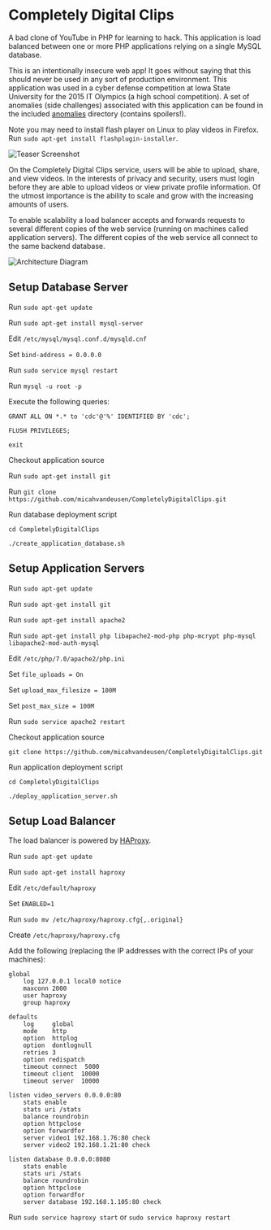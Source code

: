 # Completely Digital Clips
A bad clone of YouTube in PHP for learning to hack.  This application is load balanced between one or more PHP applications relying on a single MySQL database.

This is an intentionally insecure web app!  It goes without saying that this should never be used in any sort of production environment.  This application was used in a cyber defense competition at Iowa State University for the 2015 IT Olympics (a high school competition). A set of anomalies (side challenges) associated with this application can be found in the included [anomalies](./anomalies) directory (contains spoilers!).

Note you may need to install flash player on Linux to play videos in Firefox.  Run `sudo apt-get install flashplugin-installer`.

![Teaser Screenshot](teaser.png)

On the Completely Digital Clips service, users will be able to upload, share, and view videos.  In the interests of privacy and security, users must login before they are able to upload videos or view private profile information.  Of the utmost importance is the ability to scale and grow with the increasing amounts of users.

To enable scalability a load balancer accepts and forwards requests to several different copies of the web service (running on machines called application servers).  The different copies of the web service all connect to the same backend database.

![Architecture Diagram](architecture.png)

## Setup Database Server

Run `sudo apt-get update`

Run `sudo apt-get install mysql-server`

Edit `/etc/mysql/mysql.conf.d/mysqld.cnf`

Set `bind-address = 0.0.0.0`

Run `sudo service mysql restart`

Run `mysql -u root -p`

Execute the following queries:

`GRANT ALL ON *.* to 'cdc'@'%' IDENTIFIED BY 'cdc';`

`FLUSH PRIVILEGES;`

`exit`

Checkout application source

Run `sudo apt-get install git`

Run `git clone https://github.com/micahvandeusen/CompletelyDigitalClips.git`

Run database deployment script

`cd CompletelyDigitalClips`

`./create_application_database.sh`

## Setup Application Servers

Run `sudo apt-get update`

Run `sudo apt-get install git`

Run `sudo apt-get install apache2`

Run `sudo apt-get install php libapache2-mod-php php-mcrypt php-mysql libapache2-mod-auth-mysql`

Edit `/etc/php/7.0/apache2/php.ini`

Set `file_uploads = On`

Set `upload_max_filesize = 100M`

Set `post_max_size = 100M`

Run `sudo service apache2 restart`

Checkout application source

`git clone https://github.com/micahvandeusen/CompletelyDigitalClips.git`

Run application deployment script

`cd CompletelyDigitalClips`

`./deploy_application_server.sh`

## Setup Load Balancer

The load balancer is powered by [HAProxy](https://www.digitalocean.com/community/tutorials/how-to-use-haproxy-to-set-up-http-load-balancing-on-an-ubuntu-vps).

Run `sudo apt-get update`

Run `sudo apt-get install haproxy`

Edit `/etc/default/haproxy`

Set `ENABLED=1`

Run `sudo mv /etc/haproxy/haproxy.cfg{,.original}`

Create `/etc/haproxy/haproxy.cfg`

Add the following (replacing the IP addresses with the correct IPs of your machines):

	global
	    log 127.0.0.1 local0 notice
	    maxconn 2000
	    user haproxy
	    group haproxy
	
	defaults
	    log     global
	    mode    http
	    option  httplog
	    option  dontlognull
	    retries 3
	    option redispatch
	    timeout connect  5000
	    timeout client  10000
	    timeout server  10000
	
	listen video_servers 0.0.0.0:80
	    stats enable
	    stats uri /stats
	    balance roundrobin
	    option httpclose
	    option forwardfor
	    server video1 192.168.1.76:80 check
	    server video2 192.168.1.21:80 check
	
	listen database 0.0.0.0:8080
	    stats enable
	    stats uri /stats
	    balance roundrobin
	    option httpclose
	    option forwardfor
	    server database 192.168.1.105:80 check

Run `sudo service haproxy start` or `sudo service haproxy restart`
